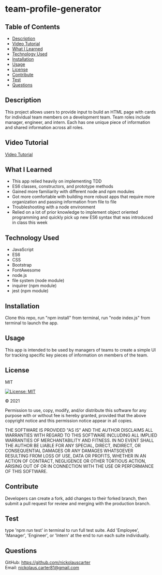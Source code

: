 # team-profile-generator

## Table of Contents

- [Description](#description)
- [Video Tutorial](#video-tutorial)
- [What I Learned](#what-i-learned)
- [Technology Used](#technology-used)
- [Installation](#installation)
- [Usage](#usage)
- [License](#license)
- [Contribute](#contribute)
- [Test](#test)
- [Questions](#questions)

## Description

This project allows users to provide input to build an HTML page with cards for individual team members on a development team. Team roles include manager, engineer, and intern. Each has one unique piece of information and shared information across all roles.

## Video Tutorial

[Video Tutorial](https://drive.google.com/file/d/1OfaAD4FMZCBd83urZXPbIHKP4lxIdCS8/view?usp=sharing)

## What I Learned

- This app relied heavily on implementing TDD
- ES6 classes, constructors, and prototype methods
- Gained more familiarity with different node and npm modules
- Got more comfortable with building more robust apps that require more organization and passing information from file to file
- Troubleshooting with a node environment
- Relied on a lot of prior knowledge to implement object oriented programming and quickly pick up new ES6 syntax that was introduced in class this week

## Technology Used

- JavaScript
- ES6
- CSS
- Bootstrap
- FontAwesome
- node.js
- file system (node module)
- inquirer (npm module)
- jest (npm module)

## Installation

Clone this repo, run "npm install" from terminal, run "node index.js" from terminal to launch the app.

## Usage

This app is intended to be used by managers of teams to create a simple UI for tracking specific key pieces of information on members of the team.

## License

MIT

[![License: MIT](https://img.shields.io/badge/License-MIT-yellow.svg)](https://opensource.org/licenses/MIT)

&copy; 2021

Permission to use, copy, modify, and/or distribute this software for any purpose with or without fee is hereby granted, provided that the above copyright notice and this permission notice appear in all copies.

THE SOFTWARE IS PROVIDED "AS IS" AND THE AUTHOR DISCLAIMS ALL WARRANTIES WITH REGARD TO THIS SOFTWARE INCLUDING ALL IMPLIED WARRANTIES OF MERCHANTABILITY AND FITNESS. IN NO EVENT SHALL THE AUTHOR BE LIABLE FOR ANY SPECIAL, DIRECT, INDIRECT, OR CONSEQUENTIAL DAMAGES OR ANY DAMAGES WHATSOEVER RESULTING FROM LOSS OF USE, DATA OR PROFITS, WHETHER IN AN ACTION OF CONTRACT, NEGLIGENCE OR OTHER TORTIOUS ACTION, ARISING OUT OF OR IN CONNECTION WITH THE USE OR PERFORMANCE OF THIS SOFTWARE.

## Contribute

Developers can create a fork, add changes to their forked branch, then submit a pull request for review and merging with the production branch.

## Test

type 'npm run test' in terminal to run full test suite. Add 'Employee', 'Manager', 'Engineer', or 'Intern' at the end to run each suite individually.

## Questions

GitHub: <https://github.com/nickolauscarter><br>
Email: <nickolaus.carter81@gmail.com>

